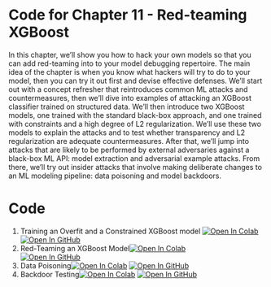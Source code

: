 # Code for Chapter 11 -  Red-teaming XGBoost

In this chapter, we’ll show you how to hack your own models so that you can add red-teaming into to your model debugging repertoire. The main idea of the chapter is when you know what
hackers will try to do to your model, then you can try it out first and devise effective defenses. We’ll start out with a concept refresher that reintroduces common ML
attacks and countermeasures, then we’ll dive into examples of attacking an XGBoost classifier trained on structured data. We’ll then introduce two XGBoost models, one trained with the
standard black-box approach, and one trained with constraints and a high degree of L2 regularization. We’ll use these two models to explain the attacks and to test
whether transparency and L2 regularization are adequate countermeasures. After that, we’ll jump into attacks that are likely to be performed by external adversaries
against a black-box ML API: model extraction and adversarial example attacks. From there, we’ll try out insider attacks that involve making deliberate changes to an ML
modeling pipeline: data poisoning and model backdoors.

# Code

1. Training an Overfit and a Constrained XGBoost model [![Open In Colab](https://colab.research.google.com/assets/colab-badge.svg)](https://colab.research.google.com/drive/1_76P6hvYY5tHdD8pPswMeNP_VrhAnh5y?usp=sharing)   [![Open In GitHub](https://img.shields.io/badge/Github-code-green)](https://github.com/ml-for-high-risk-apps-book/Machine-Learning-for-High-Risk-Applications-Book/blob/main/code/Chapter-11/Training_an_Overfit_and_a_Constrained_XGBoost_model.ipynb)
2. Red-Teaming an XGBoost Model[![Open In Colab](https://colab.research.google.com/assets/colab-badge.svg)](https://colab.research.google.com/drive/1gX_csWVwIash0WEDGTwoPPlcIYgncPVS?usp=sharing)    
 [![Open In GitHub](https://img.shields.io/badge/Github-code-green)](https://github.com/ml-for-high-risk-apps-book/Machine-Learning-for-High-Risk-Applications-Book/blob/main/code/Chapter-11/Red_Teaming_an_XGBoost_model.ipynb)
3. Data Poisoning[![Open In Colab](https://colab.research.google.com/assets/colab-badge.svg)](https://colab.research.google.com/drive/1tMxexHbgNoUaeTS179bXUA7BbvkbcSOe?usp=sharing)  [![Open In GitHub](https://img.shields.io/badge/Github-code-green)](https://github.com/ml-for-high-risk-apps-book/Machine-Learning-for-High-Risk-Applications-Book/blob/main/code/Chapter-11/Data_Poisoning.ipynb)
4. Backdoor Testing[![Open In Colab](https://colab.research.google.com/assets/colab-badge.svg)](https://colab.research.google.com/drive/1EL5mLyLVkbTkQedWCVSB2_fvWXEVO9O-?usp=sharing) [![Open In GitHub](https://img.shields.io/badge/Github-code-green)](https://github.com/ml-for-high-risk-apps-book/Machine-Learning-for-High-Risk-Applications-Book/blob/main/code/Chapter-11/Backdoor_testing.ipynb)